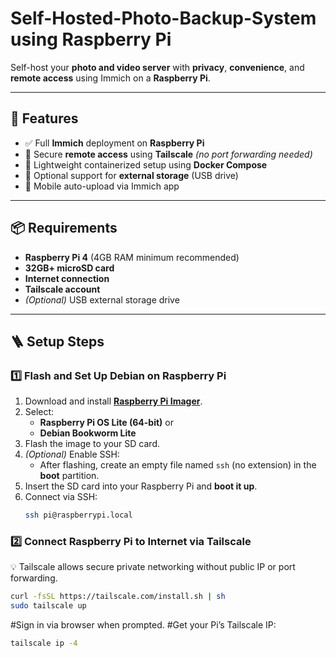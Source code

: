 # Self-Hosted-Photo-Backup-System using Raspberry Pi

Self-host your **photo and video server** with **privacy**, **convenience**, and **remote access** using Immich on a **Raspberry Pi**.

---

## 🚀 Features

- ✅ Full **Immich** deployment on **Raspberry Pi**
- 🔐 Secure **remote access** using **Tailscale** *(no port forwarding needed)*
- 🐳 Lightweight containerized setup using **Docker Compose**
- 💾 Optional support for **external storage** (USB drive)
- 📱 Mobile auto-upload via Immich app

---

## 📦 Requirements

- **Raspberry Pi 4** (4GB RAM minimum recommended)
- **32GB+ microSD card**
- **Internet connection**
- **Tailscale account**
- *(Optional)* USB external storage drive

---

## 🪜 Setup Steps

### 1️⃣ Flash and Set Up Debian on Raspberry Pi

1. Download and install **[Raspberry Pi Imager](https://www.raspberrypi.com/software/)**.
2. Select:
   - **Raspberry Pi OS Lite (64-bit)** or
   - **Debian Bookworm Lite**
3. Flash the image to your SD card.
4. *(Optional)* Enable SSH:
   - After flashing, create an empty file named `ssh` (no extension) in the **boot** partition.
5. Insert the SD card into your Raspberry Pi and **boot it up**.
6. Connect via SSH:
   ```bash
   ssh pi@raspberrypi.local
   ```

### 2️⃣ Connect Raspberry Pi to Internet via Tailscale

💡 Tailscale allows secure private networking without public IP or port forwarding.

```bash
curl -fsSL https://tailscale.com/install.sh | sh
sudo tailscale up
```

#Sign in via browser when prompted.
#Get your Pi’s Tailscale IP:
```bash
tailscale ip -4
```







